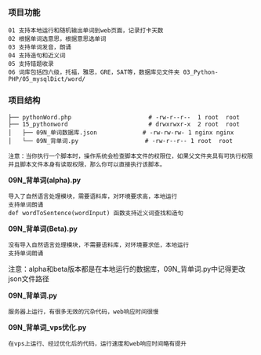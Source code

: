 ### 项目功能
```
01 支持本地运行和随机输出单词到web页面，记录打卡天数
02 根据单词选意思，根据意思选单词
03 支持单词发音，朗诵
04 支持造句和近义词
05 支持错题收录
06 词库包括四六级，托福，雅思，GRE，SAT等，数据库见文件夹 03_Python-PHP/05_mysqlDict/word/
```

### 项目结构

```
├── pythonWord.php                      # -rw-r--r--  1 root  root
├── 15_pythonword                       # drwxrwxr-x  2 root  root        
│   ├── 09N_单词数据库.json             # -rw-rw-rw- 1 nginx nginx 
│   └── 09N_背单词.py                   # -rw-r--r-- 1 root  root

注意：当你执行一个脚本时，操作系统会检查脚本文件的权限位，如果父文件夹具有可执行权限并且脚本文件本身有读取权限，那么你可以直接执行该脚本。
```


**09N_背单词(alpha).py**
```
导入了自然语言处理模块，需要语料库，对环境要求高，本地运行
支持单词朗诵
def wordToSentence(wordInput) 函数支持近义词查找和造句

```


**09N_背单词(Beta).py**
```
没有导入自然语言处理模块，不需要语料库，对环境要求低，本地运行
支持单词朗诵

```


注意：alpha和beta版本都是在本地运行的数据库，09N_背单词.py中记得更改json文件路径

**09N_背单词.py**
```
服务器上运行，有很多无效的冗杂代码，web响应时间很慢
```

**09N_背单词_vps优化.py**
```
在vps上运行、经过优化后的代码，运行速度和web响应时间略有提升
```
